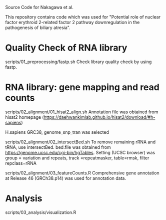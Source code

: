 Source Code for Nakagawa et al.

This repository contains code which was used for "Potential role of nuclear factor erythroid 2-related factor 2 pathway downregulation in the pathogenesis of biliary atresia". 

# Quality Check of RNA library
scripts/01_preprocessing/fastp.sh
Check library quality check by using fastp. 

# RNA library: gene mapping and read counts 
scripts/02_alignment/01_hisat2_align.sh
Annotation file was obtained from hisat2 homepage (https://daehwankimlab.github.io/hisat2/download/#h-sapiens)

H.sapiens GRC38, genome_snp_tran was selected

scripts/02_alignment/02_intersectBed.sh
To remove remaining rRNA and tRNA, use intersectBed. 
bed.file was obtained from https://genome.ucsc.edu/cgi-bin/hgTables.
Setting (UCSC browser) was group = variation and repeats, track =repeatmasker, table=rmsk, filter repclass=rRNA

scripts/02_alignment/03_featureCounts.R
Comprehensive gene annotation at Release 46 (GRCh38.p14) was used for annotation data.

# Analysis
scripts/03_analysis/visualization.R
